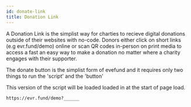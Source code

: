 ```yaml
---
id: donate-link
title: Donation Link
---
```


A Donation Link is the simplist way for charties to recieve digital donations outside of their websites with no-code. Donors either click on short links (e.g evr.fund/demo) online or scan QR codes in-person on print media to access a fast an easy way to make a donation no matter where a charity engages with their supporter.

The donate button is the simplist form of evefund and it requires only two things to run the 'script' and the 'button'

This version of the script will be loaded loaded in at the start of page load.

```bash
https://evr.fund/demo?______
```
